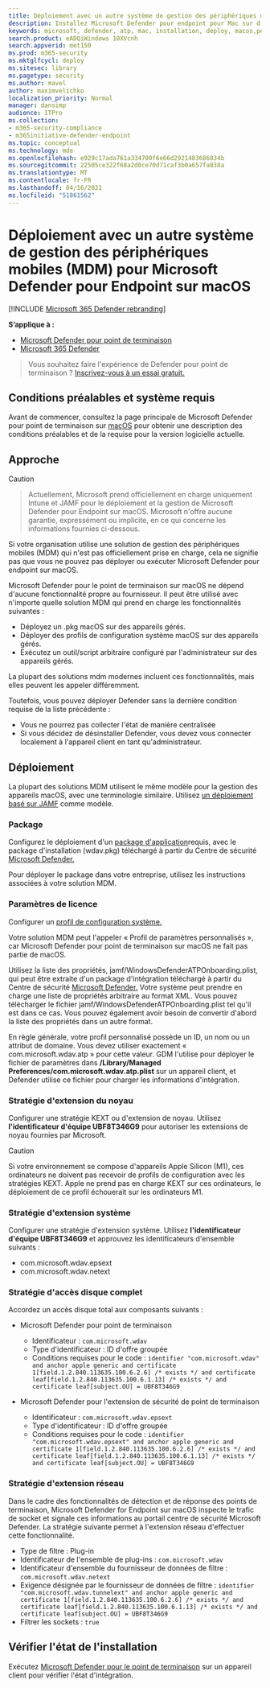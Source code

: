 ```yaml
---
title: Déploiement avec un autre système de gestion des périphériques mobiles (MDM) pour Microsoft Defender pour Endpoint pour Mac
description: Installez Microsoft Defender pour endpoint pour Mac sur d'autres solutions de gestion.
keywords: microsoft, defender, atp, mac, installation, deploy, macos,pérron, mojave, high sierra
search.product: eADQiWindows 10XVcnh
search.appverid: met150
ms.prod: m365-security
ms.mktglfcycl: deploy
ms.sitesec: library
ms.pagetype: security
ms.author: mavel
author: maximvelichko
localization_priority: Normal
manager: dansimp
audience: ITPro
ms.collection:
- m365-security-compliance
- m365initiative-defender-endpoint
ms.topic: conceptual
ms.technology: mde
ms.openlocfilehash: e929c17ada761a334700f6e66d2921483686834b
ms.sourcegitcommit: 22505ce322f68a2d0ce70d71caf3b0a657fa838a
ms.translationtype: MT
ms.contentlocale: fr-FR
ms.lasthandoff: 04/16/2021
ms.locfileid: "51861562"
---
```

# <a name="deployment-with-a-different-mobile-device-management-mdm-system-for-microsoft-defender-for-endpoint-on-macos"></a>Déploiement avec un autre système de gestion des périphériques mobiles (MDM) pour Microsoft Defender pour Endpoint sur macOS

[!INCLUDE [Microsoft 365 Defender rebranding](../../includes/microsoft-defender.md)]


**S’applique à :**
- [Microsoft Defender pour point de terminaison](https://go.microsoft.com/fwlink/p/?linkid=2154037)
- [Microsoft 365 Defender](https://go.microsoft.com/fwlink/?linkid=2118804)

> Vous souhaitez faire l'expérience de Defender pour point de terminaison ? [Inscrivez-vous à un essai gratuit.](https://www.microsoft.com/microsoft-365/windows/microsoft-defender-atp?ocid=docs-wdatp-investigateip-abovefoldlink)
 
## <a name="prerequisites-and-system-requirements"></a>Conditions préalables et système requis

Avant de commencer, consultez la page principale de Microsoft Defender pour point de terminaison sur [macOS](microsoft-defender-endpoint-mac.md) pour obtenir une description des conditions préalables et de la requise pour la version logicielle actuelle.


## <a name="approach"></a>Approche

> [!CAUTION]

> Actuellement, Microsoft prend officiellement en charge uniquement Intune et JAMF pour le déploiement et la gestion de Microsoft Defender pour Endpoint sur macOS. Microsoft n'offre aucune garantie, expressément ou implicite, en ce qui concerne les informations fournies ci-dessous.

Si votre organisation utilise une solution de gestion des périphériques mobiles (MDM) qui n'est pas officiellement prise en charge, cela ne signifie pas que vous ne pouvez pas déployer ou exécuter Microsoft Defender pour endpoint sur macOS.

Microsoft Defender pour le point de terminaison sur macOS ne dépend d'aucune fonctionnalité propre au fournisseur. Il peut être utilisé avec n'importe quelle solution MDM qui prend en charge les fonctionnalités suivantes :

- Déployez un .pkg macOS sur des appareils gérés.
- Déployer des profils de configuration système macOS sur des appareils gérés.
- Exécutez un outil/script arbitraire configuré par l'administrateur sur des appareils gérés.

La plupart des solutions mdm modernes incluent ces fonctionnalités, mais elles peuvent les appeler différemment.

Toutefois, vous pouvez déployer Defender sans la dernière condition requise de la liste précédente :

- Vous ne pourrez pas collecter l'état de manière centralisée
- Si vous décidez de désinstaller Defender, vous devez vous connecter localement à l'appareil client en tant qu'administrateur.

## <a name="deployment"></a>Déploiement

La plupart des solutions MDM utilisent le même modèle pour la gestion des appareils macOS, avec une terminologie similaire. Utilisez [un déploiement basé sur JAMF](mac-install-with-jamf.md) comme modèle.

### <a name="package"></a>Package

Configurez le déploiement d'un [package d'application](mac-install-with-jamf.md)requis, avec le package d'installation (wdav.pkg) téléchargé à partir du Centre de sécurité [Microsoft Defender.](mac-install-with-jamf.md)

Pour déployer le package dans votre entreprise, utilisez les instructions associées à votre solution MDM.

### <a name="license-settings"></a>Paramètres de licence

Configurer un [profil de configuration système.](mac-install-with-jamf.md) 

Votre solution MDM peut l'appeler « Profil de paramètres personnalisés », car Microsoft Defender pour point de terminaison sur macOS ne fait pas partie de macOS.

Utilisez la liste des propriétés, jamf/WindowsDefenderATPOnboarding.plist, qui peut être extraite d'un package d'intégration téléchargé à partir du Centre de sécurité [Microsoft Defender.](mac-install-with-jamf.md)
Votre système peut prendre en charge une liste de propriétés arbitraire au format XML. Vous pouvez télécharger le fichier jamf/WindowsDefenderATPOnboarding.plist tel qu'il est dans ce cas.
Vous pouvez également avoir besoin de convertir d'abord la liste des propriétés dans un autre format.

En règle générale, votre profil personnalisé possède un ID, un nom ou un attribut de domaine. Vous devez utiliser exactement « com.microsoft.wdav.atp » pour cette valeur.
GDM l'utilise pour déployer le fichier de paramètres dans **/Library/Managed Preferences/com.microsoft.wdav.atp.plist** sur un appareil client, et Defender utilise ce fichier pour charger les informations d'intégration.

### <a name="kernel-extension-policy"></a>Stratégie d'extension du noyau

Configurer une stratégie KEXT ou d'extension de noyau. Utilisez **l'identificateur d'équipe UBF8T346G9** pour autoriser les extensions de noyau fournies par Microsoft.

> [!CAUTION]
> Si votre environnement se compose d'appareils Apple Silicon (M1), ces ordinateurs ne doivent pas recevoir de profils de configuration avec les stratégies KEXT.
> Apple ne prend pas en charge KEXT sur ces ordinateurs, le déploiement de ce profil échouerait sur les ordinateurs M1.

### <a name="system-extension-policy"></a>Stratégie d'extension système

Configurer une stratégie d'extension système. Utilisez **l'identificateur d'équipe UBF8T346G9** et approuvez les identificateurs d'ensemble suivants :

- com.microsoft.wdav.epsext
- com.microsoft.wdav.netext

### <a name="full-disk-access-policy"></a>Stratégie d'accès disque complet

Accordez un accès disque total aux composants suivants :

- Microsoft Defender pour point de terminaison
    - Identificateur : `com.microsoft.wdav`
    - Type d'identificateur : ID d'offre groupée
    - Conditions requises pour le code : `identifier "com.microsoft.wdav" and anchor apple generic and certificate 1[field.1.2.840.113635.100.6.2.6] /* exists */ and certificate leaf[field.1.2.840.113635.100.6.1.13] /* exists */ and certificate leaf[subject.OU] = UBF8T346G9`

- Microsoft Defender pour l'extension de sécurité de point de terminaison
    - Identificateur : `com.microsoft.wdav.epsext`
    - Type d'identificateur : ID d'offre groupée
    - Conditions requises pour le code : `identifier "com.microsoft.wdav.epsext" and anchor apple generic and certificate 1[field.1.2.840.113635.100.6.2.6] /* exists */ and certificate leaf[field.1.2.840.113635.100.6.1.13] /* exists */ and certificate leaf[subject.OU] = UBF8T346G9`

### <a name="network-extension-policy"></a>Stratégie d'extension réseau

Dans le cadre des fonctionnalités de détection et de réponse des points de terminaison, Microsoft Defender for Endpoint sur macOS inspecte le trafic de socket et signale ces informations au portail centre de sécurité Microsoft Defender. La stratégie suivante permet à l'extension réseau d'effectuer cette fonctionnalité.

- Type de filtre : Plug-in
- Identificateur de l'ensemble de plug-ins : `com.microsoft.wdav`
- Identificateur d'ensemble du fournisseur de données de filtre : `com.microsoft.wdav.netext`
- Exigence désignée par le fournisseur de données de filtre : `identifier "com.microsoft.wdav.tunnelext" and anchor apple generic and certificate 1[field.1.2.840.113635.100.6.2.6] /* exists */ and certificate leaf[field.1.2.840.113635.100.6.1.13] /* exists */ and certificate leaf[subject.OU] = UBF8T346G9`
- Filtrer les sockets : `true`

## <a name="check-installation-status"></a>Vérifier l'état de l'installation

Exécutez [Microsoft Defender pour le point de terminaison](mac-install-with-jamf.md) sur un appareil client pour vérifier l'état d'intégration.
